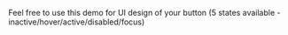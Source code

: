 Feel free to use this demo for UI design of your button
(5 states available - inactive/hover/active/disabled/focus)
